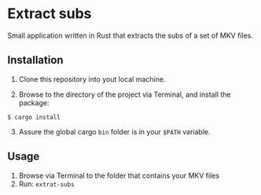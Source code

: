 # Extract subs

Small application written in Rust that extracts the subs of a set of MKV files.

## Installation

1. Clone this repository into yout local machine.

2. Browse to the directory of the project via Terminal, and install the package:

```
$ cargo install
```

3. Assure the global cargo `bin` folder is in your `$PATH` variable.

## Usage

1. Browse via Terminal to the folder that contains your MKV files
2. Run: `extrat-subs`
